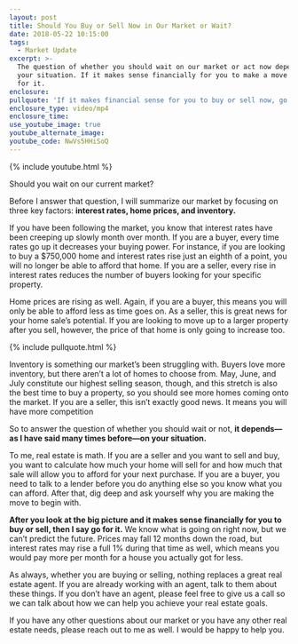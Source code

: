 ```yaml
---
layout: post
title: Should You Buy or Sell Now in Our Market or Wait?
date: 2018-05-22 10:15:00
tags:
  - Market Update
excerpt: >-
  The question of whether you should wait on our market or act now depends on
  your situation. If it makes sense financially for you to make a move now, go
  for it.
enclosure:
pullquote: 'If it makes financial sense for you to buy or sell now, go for it.'
enclosure_type: video/mp4
enclosure_time:
use_youtube_image: true
youtube_alternate_image:
youtube_code: NwVs5HHiSoQ
---
```


{% include youtube.html %}

Should you wait on our current market?

Before I answer that question, I will summarize our market by focusing on three key factors: **interest rates, home prices, and inventory.**

If you have been following the market, you know that interest rates have been creeping up slowly month over month. If you are a buyer, every time rates go up it decreases your buying power. For instance, if you are looking to buy a $750,000 home and interest rates rise just an eighth of a point, you will no longer be able to afford that home. If you are a seller, every rise in interest rates reduces the number of buyers looking for your specific property.

Home prices are rising as well. Again, if you are a buyer, this means you will only be able to afford less as time goes on. As a seller, this is great news for your home sale’s potential. If you are looking to move up to a larger property after you sell, however, the price of that home is only going to increase too.&nbsp;

{% include pullquote.html %}

Inventory is something our market’s been struggling with. Buyers love more inventory, but there aren’t a lot of homes to choose from. May, June, and July constitute our highest selling season, though, and this stretch is also the best time to buy a property, so you should see more homes coming onto the market. If you are a seller, this isn’t exactly good news. It means you will have more competition&nbsp;

So to answer the question of whether you should wait or not, **it depends—as I have said many times before—on your situation.**

To me, real estate is math. If you are a seller and you want to sell and buy, you want to calculate how much your home will sell for and how much that sale will allow you to afford for your next purchase. If you are a buyer, you need to talk to a lender before you do anything else so you know what you can afford. After that, dig deep and ask yourself why you are making the move to begin with.

**After you look at the big picture and it makes sense financially for you to buy or sell, then I say go for it.** We know what is going on right now, but we can’t predict the future. Prices may fall 12 months down the road, but interest rates may rise a full 1% during that time as well, which means you would pay more per month for a house you actually got for less. &nbsp;

As always, whether you are buying or selling, nothing replaces a great real estate agent. If you are already working with an agent, talk to them about these things. If you don’t have an agent, please feel free to give us a call so we can talk about how we can help you achieve your real estate goals.

If you have any other questions about our market or you have any other real estate needs, please reach out to me as well. I would be happy to help you.